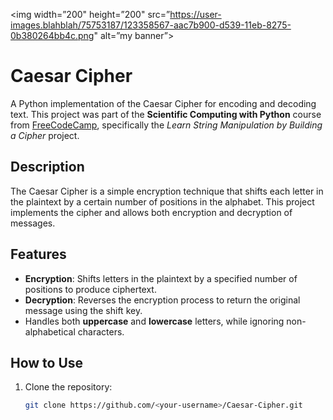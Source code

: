 <p align=”center”>

<img width=”200" height=”200" src=”https://user-images.blahblah/75753187/123358567-aac7b900-d539-11eb-8275-0b380264bb4c.png" alt=”my banner”>

</p>

# Caesar Cipher

A Python implementation of the Caesar Cipher for encoding and decoding text. This project was part of the **Scientific Computing with Python** course from [FreeCodeCamp](https://www.freecodecamp.org/), specifically the *Learn String Manipulation by Building a Cipher* project.

## Description

The Caesar Cipher is a simple encryption technique that shifts each letter in the plaintext by a certain number of positions in the alphabet. This project implements the cipher and allows both encryption and decryption of messages.

## Features
- **Encryption**: Shifts letters in the plaintext by a specified number of positions to produce ciphertext.
- **Decryption**: Reverses the encryption process to return the original message using the shift key.
- Handles both **uppercase** and **lowercase** letters, while ignoring non-alphabetical characters.

## How to Use
1. Clone the repository:
   ```bash
   git clone https://github.com/<your-username>/Caesar-Cipher.git

